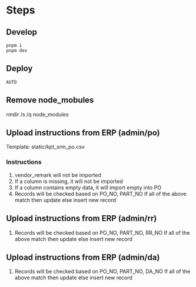 # Steps

## Develop

```
pnpm i
pnpm dev
```

## Deploy

```
AUTO
```

## Remove node_mobules

rmdir /s /q node_modules

## Upload instructions from ERP (admin/po)

Template: static/kpt_srm_po.csv

### Instructions

1. vendor_remark will not be imported
2. If a column is missing, it will not be imported
3. If a column contains empty data, it will import empty into PO
4. Records will be checked based on PO_NO, PART_NO
   If all of the above match then update else insert new record

## Upload instructions from ERP (admin/rr)

1. Records will be checked based on PO_NO, PART_NO, RR_NO
   If all of the above match then update else insert new record

## Upload instructions from ERP (admin/da)

1. Records will be checked based on PO_NO, PART_NO, DA_NO
   If all of the above match then update else insert new record
